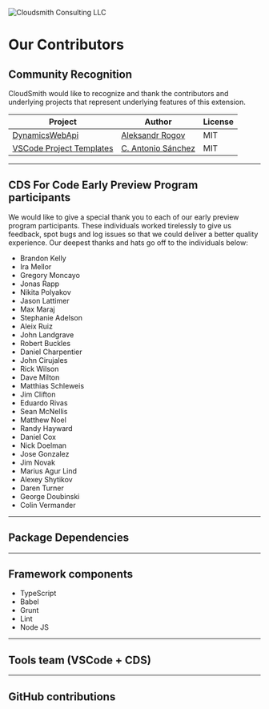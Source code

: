 ![Cloudsmith Consulting LLC](https://cloudsmithstatics.azureedge.net/web/cloudsmith-notagline-450x103.png "Cloudsmith Consulting")

# Our Contributors

## Community Recognition

CloudSmith would like to recognize and thank the contributors and underlying projects that represent underlying features of this extension.

|Project|Author|License|
|--|--|--|
|[DynamicsWebApi](https://github.com/AleksandrRogov/DynamicsWebApi)|[Aleksandr Rogov](https://github.com/AleksandrRogov)|MIT|
|[VSCode Project Templates](https://github.com/cantonios/vscode-project-templates)|[C. Antonio Sánchez](https://github.com/cantonios)|MIT|

---

## CDS For Code Early Preview Program participants

We would like to give a special thank you to each of our early preview program participants.  These individuals worked tirelessly to give us
feedback, spot bugs and log issues so that we could deliver a better quality experience.  Our deepest thanks and hats go off to the individuals below:

- Brandon Kelly
- Ira Mellor
- Gregory Moncayo
- Jonas Rapp
- Nikita Polyakov
- Jason Lattimer
- Max Maraj
- Stephanie Adelson
- Aleix Ruiz
- John Landgrave
- Robert Buckles
- Daniel Charpentier
- John Cirujales
- Rick Wilson
- Dave Milton
- Matthias Schleweis
- Jim Clifton
- Eduardo Rivas
- Sean McNellis
- Matthew Noel
- Randy Hayward
- Daniel Cox
- Nick Doelman
- Jose Gonzalez
- Jim Novak
- Marius Agur Lind
- Alexey Shytikov
- Daren Turner
- George Doubinski
- Colin Vermander

---

## Package Dependencies

---

## Framework components

- TypeScript
- Babel
- Grunt
- Lint
- Node JS

---

## Tools team (VSCode + CDS)

---

## GitHub contributions